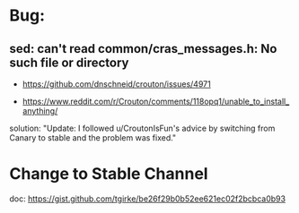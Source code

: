 # Bug:
## sed: can't read common/cras_messages.h: No such file or directory
- https://github.com/dnschneid/crouton/issues/4971

- https://www.reddit.com/r/Crouton/comments/118opq1/unable_to_install_anything/

solution: "Update: I followed u/CroutonIsFun's advice by switching from Canary to stable and the problem was fixed."

# Change to Stable Channel
doc: https://gist.github.com/tgirke/be26f29b0b52ee621ec02f2bcbca0b93

